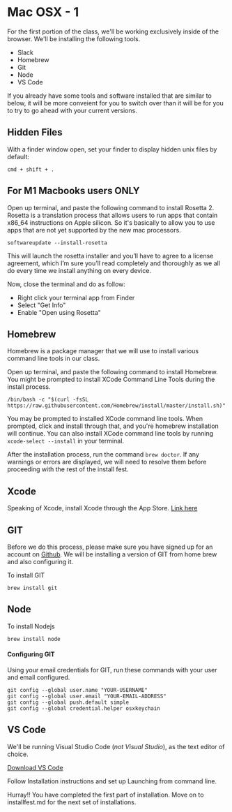 # Mac OSX - 1

For the first portion of the class, we'll be working exclusively inside of the browser. We'll be installing the following tools.

- Slack
- Homebrew
- Git
- Node
- VS Code

If you already have some tools and software installed that are similar to below, it will be more conveient for you to switch over than it will be for you to try to go ahead with your current versions.

## Hidden Files

With a finder window open, set your finder to display hidden unix files by default:

```text
cmd + shift + .
```

## For M1 Macbooks users ONLY

Open up terminal, and paste the following command to install Rosetta 2. Rosetta is a translation process that allows users to run apps that contain x86_64 instructions on Apple silicon. So it's basically to allow you to use apps that are not yet supported by the new mac processors.

```text
softwareupdate --install-rosetta
```

This will launch the rosetta installer and you’ll have to agree to a license agreement, which I’m sure you’ll read completely and thoroughly as we all do every time we install anything on every device.

Now, close the terminal and do as follow:

- Right click your terminal app from Finder
- Select "Get Info"
- Enable "Open using Rosetta"

## Homebrew

Homebrew is a package manager that we will use to install various command line tools in our class.

Open up terminal, and paste the following command to install Homebrew. You might be prompted to install XCode Command Line Tools during the install process.

```text
/bin/bash -c "$(curl -fsSL https://raw.githubusercontent.com/Homebrew/install/master/install.sh)"
```

You may be prompted to installed XCode command line tools. When prompted, click and install through that, and you're homebrew installation will continue. You can also install XCode command line tools by running `xcode-select --install` in your terminal.

After the installation process, run the command `brew doctor`. If any warnings or errors are displayed, we will need to resolve them before proceeding with the rest of the install fest.

## Xcode

Speaking of Xcode, install Xcode through the App Store. [Link here](https://itunes.apple.com/us/app/xcode/id497799835?mt=12)

## GIT

Before we do this process, please make sure you have signed up for an account on [Github](http://www.github.com). We will be installing a version of GIT from home brew and also configuring it.

To install GIT

```text
brew install git
```

## Node

To install Nodejs

```text
brew install node
```

#### Configuring GIT

Using your email credentials for GIT, run these commands with your user and email configured.

```text
git config --global user.name "YOUR-USERNAME"
git config --global user.email "YOUR-EMAIL-ADDRESS"
git config --global push.default simple
git config --global credential.helper osxkeychain
```

## VS Code

We'll be running Visual Studio Code (_not Visual Studio_), as the text editor of choice.

[Download VS Code](https://code.visualstudio.com/docs/setup/mac)

Follow Installation instructions and set up Launching from command line.

Hurray!! You have completed the first part of installation. Move on to installfest.md for the next set of installations.
